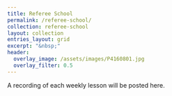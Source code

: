 ```yaml
---
title: Referee School
permalink: /referee-school/
collection: referee-school
layout: collection
entries_layout: grid
excerpt: "&nbsp;"
header:
  overlay_image: /assets/images/P4160801.jpg
  overlay_filter: 0.5
---
```


A recording of each weekly lesson will be posted here.
